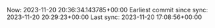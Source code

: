 Now: 2023-11-20 20:36:34.143785+00:00 Earliest commit since sync: 2023-11-20 20:29:23+00:00 Last sync: 2023-11-20 17:08:56+00:00
